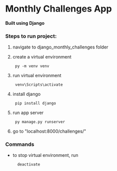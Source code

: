 # Monthly Challenges App
#### Built using Django

### Steps to run project:
1. navigate to django_monthly_challenges folder
2. create a virtual environment

        py -m venv venv
        
3. run virtual environment
        
        venv\Scripts\activate

4. install django
  
        pip install django

5. run app server
        
        py manage.py runserver

6. go to "localhost:8000/challenges/"


### Commands
- to stop virtual environment, run
        
        deactivate